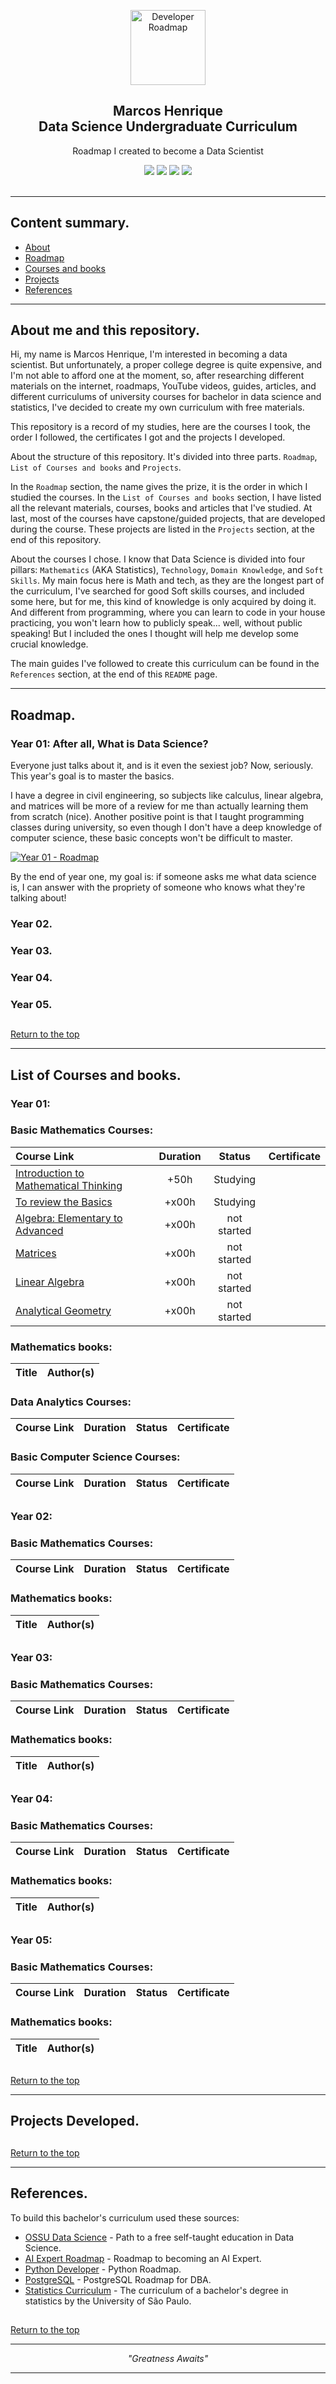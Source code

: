 <p align="center">
  <a href="https://github.com/marcoshsq/My_Degree_in_Data_Science">
    <img src="https://mohdsaberi.net/img/icon/ds.png" alt="Developer Roadmap" width="120" height="120">
  </a>
</p>
  <h2 align="center">Marcos Henrique<br>Data Science Undergraduate Curriculum</h2>
  <p align="center">Roadmap I created to become a Data Scientist</p>
 <div align="center"> 
  <a href="https://twitter.com/marcoshsq" target="_blank"><img src="https://img.shields.io/badge/Twitter-1DA1F2?style=for-the-badge&logo=twitter&logoColor=white" target="_blank"></a>
  <a href="https://www.linkedin.com/in/marcoshsq/" target="_blank"><img src="https://img.shields.io/badge/-LinkedIn-%230077B5?style=for-the-badge&logo=linkedin&logoColor=white" target="_blank"></a> 
  <a href="https://medium.com/@marcoshsq" target="_blank"><img src="https://img.shields.io/badge/Medium-12100E?style=for-the-badge&logo=medium&logoColor=white" target="_blank"></a> 
  <a href="https://www.kaggle.com/marcoshsq" target="_blank"><img src="https://img.shields.io/badge/Kaggle-20BEFF?style=for-the-badge&logo=Kaggle&logoColor=white" target="_blank"></a>
</div>
<br>

---

## Content summary.

- [About](https://github.com/marcoshsq/My_Degree_in_Data_Science#about-me-and-this-repository)
- [Roadmap](https://github.com/marcoshsq/My_Degree_in_Data_Science#roadmap)
- [Courses and books](https://github.com/marcoshsq/My_Degree_in_Data_Science#list-of-courses-and-books)
- [Projects](https://github.com/marcoshsq/My_Degree_in_Data_Science#projects-developed)
- [References](https://github.com/marcoshsq/My_Degree_in_Data_Science#references)

---

## About me and this repository.

Hi, my name is Marcos Henrique, I'm interested in becoming a data scientist. But unfortunately, a proper college degree is quite expensive, and I'm not able to afford one at the moment, so, after researching different materials on the internet, roadmaps, YouTube videos, guides, articles, and different curriculums of university courses for bachelor in data science and statistics, I've decided to create my own curriculum with free materials.

This repository is a record of my studies, here are the courses I took, the order I followed, the certificates I got and the projects I developed.

About the structure of this repository. It's divided into three parts. ``Roadmap``, ``List of Courses and books`` and ``Projects``.

In the ``Roadmap`` section, the name gives the prize, it is the order in which I studied the courses. In the ``List of Courses and books`` section, I have listed all the relevant materials, courses, books and articles that I've studied. At last, most of the courses have capstone/guided projects, that are developed during the course. These projects are listed in the ``Projects`` section, at the end of this repository.

About the courses I chose. I know that Data Science is divided into four pillars: ``Mathematics`` (AKA Statistics), ``Technology``, ``Domain Knowledge``, and ``Soft Skills``. My main focus here is Math and tech, as they are the longest part of the curriculum, I've searched for good Soft skills courses, and included some here, but for me, this kind of knowledge is only acquired by doing it. And different from programming, where you can learn to code in your house practicing, you won't learn how to publicly speak... well, without public speaking! But I included the ones I thought will help me develop some crucial knowledge.

The main guides I've followed to create this curriculum can be found in the ``References`` section, at the end of this ``README`` page.

---

## Roadmap.

### Year 01: After all, What is Data Science?

Everyone just talks about it, and is it even the sexiest job? Now, seriously. This year's goal is to master the basics.

I have a degree in civil engineering, so subjects like calculus, linear algebra, and matrices will be more of a review for me than actually learning them from scratch (nice). Another positive point is that I taught programming classes during university, so even though I don't have a deep knowledge of computer science, these basic concepts won't be difficult to master.

<p align="center">
  <a href="https://github.com/marcoshsq/My_Degree_in_Data_Science">
	  
![Year 01 - Roadmap](https://user-images.githubusercontent.com/64812097/164176949-3aae956c-e79b-4be8-9df9-960a50846cfa.png)
	  
  </a>
	
By the end of year one, my goal is: if someone asks me what data science is, I can answer with the propriety of someone who knows what they're talking about!

### Year 02.

### Year 03.

### Year 04.

### Year 05.

##

[Return to the top](https://github.com/marcoshsq/My_Degree_in_Data_Science#marcos-henriquedata-science-undergraduate-curriculum)

---

## List of Courses and books.
	
### Year 01:
	
### Basic Mathematics Courses:
	
Course Link | Duration | Status | Certificate
:-- | :--: | :--: | :--:
[Introduction to Mathematical Thinking](https://www.coursera.org/learn/mathematical-thinking) | +50h | Studying |  |
[To review the Basics](https://pt.khanacademy.org/profile/me/courses) | +x00h | Studying |  |
[Algebra: Elementary to Advanced](https://www.coursera.org/specializations/algebra-elementary-to-advanced) | +x00h | not started |  |
[Matrices](https://pt.khanacademy.org/math/algebra-home/alg-matrices) | +x00h | not started |  |
[Linear Algebra](https://ocw.mit.edu/courses/mathematics/18-06sc-linear-algebra-fall-2011/) | +x00h | not started |  |
[Analytical Geometry](https://cursos.ime.unicamp.br/disciplinas/geometria-analitica/) | +x00h | not started |  |

### Mathematics books:

Title | Author(s)  
:-- | :--

	
### Data Analytics Courses:
	
Course Link | Duration | Status | Certificate
:-- | :--: | :--: | :--:
	
### Basic Computer Science Courses:
	
Course Link | Duration | Status | Certificate
:-- | :--: | :--: | :--:
	
##
	
### Year 02:
	
### Basic Mathematics Courses:
	
Course Link | Duration | Status | Certificate
:-- | :--: | :--: | :--:


### Mathematics books:

Title | Author(s)  
:-- | :--
	
##
	
### Year 03:
	
### Basic Mathematics Courses:
	
Course Link | Duration | Status | Certificate
:-- | :--: | :--: | :--:


### Mathematics books:

Title | Author(s)  
:-- | :--
	
##
	
### Year 04:
	
### Basic Mathematics Courses:
	
Course Link | Duration | Status | Certificate
:-- | :--: | :--: | :--:


### Mathematics books:

Title | Author(s)  
:-- | :--
##
	
### Year 05:
	
### Basic Mathematics Courses:
	
Course Link | Duration | Status | Certificate
:-- | :--: | :--: | :--:

### Mathematics books:

Title | Author(s)  
:-- | :--
		
##

[Return to the top](https://github.com/marcoshsq/My_Degree_in_Data_Science#marcos-henriquedata-science-undergraduate-curriculum)

---

## Projects Developed.

##

[Return to the top](https://github.com/marcoshsq/My_Degree_in_Data_Science#marcos-henriquedata-science-undergraduate-curriculum)

---

## References.

To build this bachelor's curriculum used these sources:

- [OSSU Data Science](https://github.com/ossu/data-science#introduction-to-data-science) - Path to a free self-taught education in Data Science.
- [AI Expert Roadmap](https://i.am.ai/roadmap/#data-science-roadmap) - Roadmap to becoming an AI Expert.
- [Python Developer](https://roadmap.sh/python) - Python Roadmap.
- [PostgreSQL](https://roadmap.sh/postgresql-dba) - PostgreSQL Roadmap for DBA.
- [Statistics Curriculum](https://uspdigital.usp.br/jupiterweb/listarGradeCurricular?codcg=55&codcur=55070&codhab=4&tipo=V) - The curriculum of a bachelor's degree in statistics by the University of São Paulo.

##

[Return to the top](https://github.com/marcoshsq/My_Degree_in_Data_Science#marcos-henriquedata-science-undergraduate-curriculum)

---
	
<p align="center">
	<i>"Greatness Awaits"</i>
</p>

---
